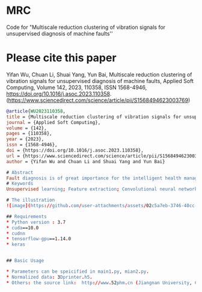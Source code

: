 # MRC
Code for "Multiscale reduction clustering of vibration signals for unsupervised diagnosis of machine faults''

# Please cite this paper
Yifan Wu, Chuan Li, Shuai Yang, Yun Bai,
Multiscale reduction clustering of vibration signals for unsupervised diagnosis of machine faults,
Applied Soft Computing,
Volume 142,
2023,
110358,
ISSN 1568-4946,
https://doi.org/10.1016/j.asoc.2023.110358.
(https://www.sciencedirect.com/science/article/pii/S1568494623003769)

```bibtex
@article{WU2023110358,
title = {Multiscale reduction clustering of vibration signals for unsupervised diagnosis of machine faults},
journal = {Applied Soft Computing},
volume = {142},
pages = {110358},
year = {2023},
issn = {1568-4946},
doi = {https://doi.org/10.1016/j.asoc.2023.110358},
url = {https://www.sciencedirect.com/science/article/pii/S1568494623003769},
author = {Yifan Wu and Chuan Li and Shuai Yang and Yun Bai}

# Abstract
Fault diagnosis is of great importance for the intelligent health management of mechanical systems. For engineering applications, it is very difficult to collect and label vibration signals corresponding to machine faults. Due to the complicated operational environment, moreover, useful and critical features are often covered by surrounding noise. For those reasons, a multiscale reduction clustering (MRC) method is proposed for the unsupervised diagnosis of machine faults. In the present approach, vibration signals were collected to generate multiscale convolutional representation through a one-dimensional convolutional neural network without prior knowledge of signal processing techniques. Chosen by a convolutional encoder, the dimensionality of the multiscale convolutional representation was reduced for improving the clustering capability. During this dimensionality reduction, a loss function was proposed to optimize the network and speed up the convergence of the diagnostics. The proposed method was evaluated by two benchmark datasets and an experimental setup. With the present method, the clustering accuracy and normalized mutual information for three datasets are all over 0.91 and 0.82, respectively. Results show that the addressed MRC has superior diagnosis ability under the unsupervised fashion compared to other state-of-the-art models. It is proved that MRC is robust for the diagnosis tasks under different working conditions.
# Keywords
Unsupervised learning; Feature extraction; Convolutional neural network; Multiscale reduction clustering; Fault diagnosis

# The illustration
![image](https://github.com/user-attachments/assets/02c5a7eb-3746-40cc-8c9b-671051a0f94b)

## Requirements
* Python version : 3.7
* cuda==10.0
* cudnn
* tensorflow-gpu==1.14.0
* keras


## Basic Usage

* Parameters can be speicified in main1.py, mian2.py.
* Normalized data: 3Dprinter.h5. 
* Others: the source link:  http://www.52phm.cn (Jiangnan University, China)

